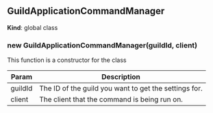 <a name="GuildApplicationCommandManager"></a>

## GuildApplicationCommandManager
**Kind**: global class  
<a name="new_GuildApplicationCommandManager_new"></a>

### new GuildApplicationCommandManager(guildId, client)
This function is a constructor for the class


| Param | Description |
| --- | --- |
| guildId | The ID of the guild you want to get the settings for. |
| client | The client that the command is being run on. |

